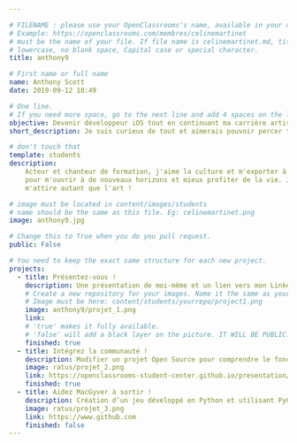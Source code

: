 ```yaml
---

# FILENAME : please use your OpenClassrooms's name, available in your url.
# Example: https://openclassrooms.com/membres/celinemartinet
# must be the name of your file. If file name is celinemartinet.md, title is celinemartinet.
# lowercase, no blank space, Capital case or special character.
title: anthony9

# First name or full name
name: Anthony Scott
date: 2019-09-12 18:49

# One line.
# If you need more space, go to the next line and add 4 spaces on the left, as in 'description'.
objective: Devenir développeur iOS tout en continuant ma carrière artistique.
short_description: Je suis curieux de tout et aimerais pouvoir percer tous les mystères de l'univers.

# don't touch that
template: students
description:
    Acteur et chanteur de formation, j'aime la culture et m'exporter à l'étranger. J'entreprends cette formation de développeur
    pour m'ouvrir à de nouveaux horizons et mieux profiter de la vie. J'aime jongler avec l'intangible, voilà pourquoi le code
    m'attire autant que l'art !

# image must be located in content/images/students
# name should be the same as this file. Eg: celinemartinet.png
image: anthony9.jpg

# Change this to True when you do you pull request.
public: False

# You need to keep the exact same structure for each new project.
projects:
  - title: Présentez-vous !
    description: Une présentation de moi-même et un lien vers mon LinkedIn.
    # Create a new repository for your images. Name it the same as your nickname and profile picture.
    # Image must be here: content/students/yourrepo/project1.png
    image: anthony9/projet_1.png
    link: 
    # 'true' makes it fully available.
    # 'false' will add a black layer on the picture. IT WILL BE PUBLIC!
    finished: true
  - title: Intégrez la communauté !
    description: Modifier un projet Open Source pour comprendre le fonctionnement de Git, de Github et des pull requests. 
    image: ratus/projet_2.png
    link: https://openclassrooms-student-center.github.io/presentation/students/ratus.html
    finished: true
  - title: Aidez MacGyver à sortir !
    description: Création d’un jeu développé en Python et utilisant PyGame.
    image: ratus/projet_3.png
    link: https://www.github.com
    finished: false
---
```

